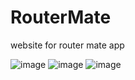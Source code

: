 # RouterMate
 website for router mate app
 
![image](https://github.com/chiragferwani/RouterMate/assets/99381741/478763b7-dca6-4cb9-9441-2364313cedbd)
![image](https://github.com/chiragferwani/RouterMate/assets/99381741/264259ed-9f68-4a21-8b22-e3c3ab23f143)
![image](https://github.com/chiragferwani/RouterMate/assets/99381741/6346222d-1875-4e93-9798-dc1ac89253ab)

